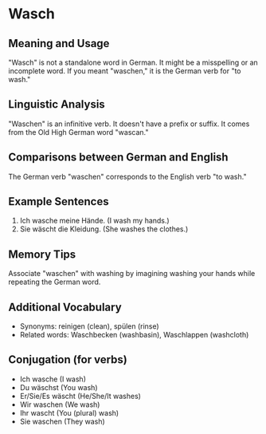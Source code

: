 # Wasch
## Meaning and Usage
"Wasch" is not a standalone word in German. It might be a misspelling or an incomplete word. If you meant "waschen," it is the German verb for "to wash."

## Linguistic Analysis
"Waschen" is an infinitive verb. It doesn't have a prefix or suffix. It comes from the Old High German word "wascan."

## Comparisons between German and English
The German verb "waschen" corresponds to the English verb "to wash."

## Example Sentences
1. Ich wasche meine Hände. (I wash my hands.)
2. Sie wäscht die Kleidung. (She washes the clothes.)

## Memory Tips
Associate "waschen" with washing by imagining washing your hands while repeating the German word.

## Additional Vocabulary
- Synonyms: reinigen (clean), spülen (rinse)
- Related words: Waschbecken (washbasin), Waschlappen (washcloth)

## Conjugation (for verbs)
- Ich wasche (I wash)
- Du wäschst (You wash)
- Er/Sie/Es wäscht (He/She/It washes)
- Wir waschen (We wash)
- Ihr wascht (You (plural) wash)
- Sie waschen (They wash)